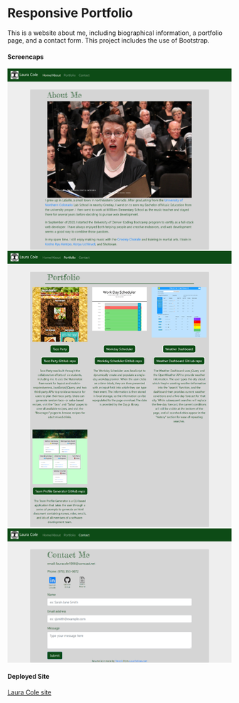 # Responsive Portfolio

This is a website about me, including biographical information, a portfolio page, and a contact form. This project includes the use of Bootstrap.

#### Screencaps

![AboutMe screencap](/assets/about-me-page-screencap.png)
![Portfolio screencap](/assets/portfolio-page-screencap.png)
![Contact screencap](/assets/contact-page-screencap.png)

#### Deployed Site

[Laura Cole site](https://lauracole1900.github.io/ResponsivePortfolioAboutMe/)